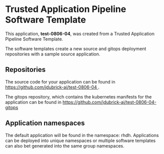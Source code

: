 # Trusted Application Pipeline Software Template

This application, **test-0806-04**, was created from a Trusted Application Pipeline Software Template.

The software templates create a new source and gitops deployment repositories with a sample source application. 

## Repositories

The source code for your application can be found in [https://github.com/jdubrick-ai/test-0806-04 ](https://github.com/jdubrick-ai/test-0806-04 ).
 
The gitops repository, which contains the kubernetes manifests for the application can be found in 
[https://github.com/jdubrick-ai/test-0806-04-gitops ](https://github.com/jdubrick-ai/test-0806-04-gitops ) 

## Application namespaces 

The default application will be found in the namespace: rhdh. Applications can be deployed into unique namespaces or multiple software templates can also bet generated into the same group namespaces.  